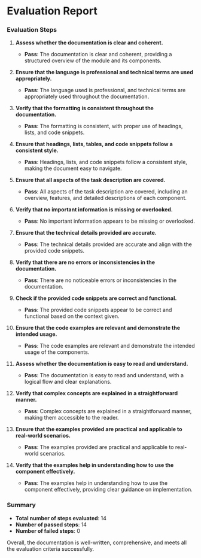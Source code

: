 # Evaluation Report

### Evaluation Steps

1. **Assess whether the documentation is clear and coherent.**
   - **Pass**: The documentation is clear and coherent, providing a structured overview of the module and its components.

2. **Ensure that the language is professional and technical terms are used appropriately.**
   - **Pass**: The language used is professional, and technical terms are appropriately used throughout the documentation.

3. **Verify that the formatting is consistent throughout the documentation.**
   - **Pass**: The formatting is consistent, with proper use of headings, lists, and code snippets.

4. **Ensure that headings, lists, tables, and code snippets follow a consistent style.**
   - **Pass**: Headings, lists, and code snippets follow a consistent style, making the document easy to navigate.

5. **Ensure that all aspects of the task description are covered.**
   - **Pass**: All aspects of the task description are covered, including an overview, features, and detailed descriptions of each component.

6. **Verify that no important information is missing or overlooked.**
   - **Pass**: No important information appears to be missing or overlooked.

7. **Ensure that the technical details provided are accurate.**
   - **Pass**: The technical details provided are accurate and align with the provided code snippets.

8. **Verify that there are no errors or inconsistencies in the documentation.**
   - **Pass**: There are no noticeable errors or inconsistencies in the documentation.

9. **Check if the provided code snippets are correct and functional.**
   - **Pass**: The provided code snippets appear to be correct and functional based on the context given.

10. **Ensure that the code examples are relevant and demonstrate the intended usage.**
    - **Pass**: The code examples are relevant and demonstrate the intended usage of the components.

11. **Assess whether the documentation is easy to read and understand.**
    - **Pass**: The documentation is easy to read and understand, with a logical flow and clear explanations.

12. **Verify that complex concepts are explained in a straightforward manner.**
    - **Pass**: Complex concepts are explained in a straightforward manner, making them accessible to the reader.

13. **Ensure that the examples provided are practical and applicable to real-world scenarios.**
    - **Pass**: The examples provided are practical and applicable to real-world scenarios.

14. **Verify that the examples help in understanding how to use the component effectively.**
    - **Pass**: The examples help in understanding how to use the component effectively, providing clear guidance on implementation.

### Summary

- **Total number of steps evaluated**: 14
- **Number of passed steps**: 14
- **Number of failed steps**: 0

Overall, the documentation is well-written, comprehensive, and meets all the evaluation criteria successfully.